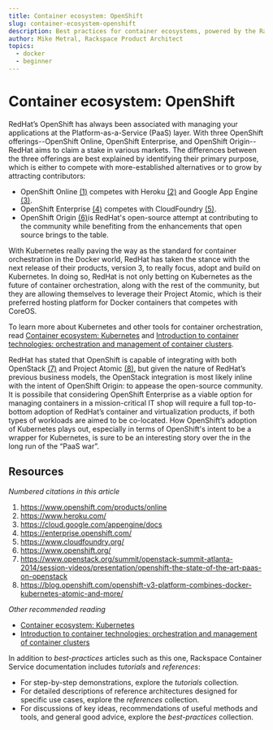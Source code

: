 ```yaml
---
title: Container ecosystem: OpenShift
slug: container-ecosystem-openshift
description: Best practices for container ecosystems, powered by the Rackspace Container Service
author: Mike Metral, Rackspace Product Architect
topics:
  - docker
  - beginner
---
```


# Container ecosystem: OpenShift

RedHat’s OpenShift has always been associated with managing your
applications at the Platform-as-a-Service (PaaS) layer.
With three OpenShift offerings--OpenShift
Online, OpenShift Enterprise, and OpenShift Origin--RedHat aims to claim a
stake in various markets. The differences between the three offerings are
best explained by identifying their primary purpose, which is either to compete
with more-established alternatives or to grow by attracting contributors:

- OpenShift Online [(1)](#resources) competes with
  Heroku [(2)](#resources) and Google App Engine [(3)](#resources).
- OpenShift Enterprise [(4)](#resources) competes with
  CloudFoundry [(5)](#resources).
- OpenShift Origin [(6)](#resources)is RedHat's open-source attempt at contributing to
  the community while
  benefiting from the enhancements that open source brings to the table.

With Kubernetes really paving the way as the standard for container
orchestration in the Docker world, RedHat has taken the stance with
the next release of their products, version 3, to really focus, adopt
and build on Kubernetes. In doing so, RedHat is not only betting on
Kubernetes as the future of container orchestration, along with the
rest of the community, but they are allowing themselves to leverage
their Project Atomic, which is their preferred hosting platform for
Docker containers that competes with CoreOS.

To learn more about Kubernetes and other tools for container orchestration, read
[Container ecosystem: Kubernetes](/container-ecosystem-kubernetes/) and
[Introduction to container technologies: orchestration and management of container clusters](/container-technologies-orchestration-clusters/).

RedHat has stated that OpenShift is capable of integrating with both
OpenStack [(7)](#resources) and Project Atomic [(8)](#resources),
but given the nature of RedHat’s
previous business models, the OpenStack integration is most likely
inline with the intent of OpenShift Origin: to appease the open-source
community. It is possibile that considering OpenShift
Enterprise as a viable option for managing containers in a
mission-critical IT shop will require a full top-to-bottom
adoption of RedHat’s container and virtualization products, if both
types of workloads are aimed to be co-located. How OpenShift’s
adoption of Kubernetes plays out, especially in terms of
OpenShift's intent to be a wrapper for Kubernetes,
is sure to be an interesting story over the
in the long run of the “PaaS war”.

<a name="resources"></a>
## Resources

*Numbered citations in this article*

1. <https://www.openshift.com/products/online>
2. <https://www.heroku.com/>
3. <https://cloud.google.com/appengine/docs>
4. <https://enterprise.openshift.com/>
5. <https://www.cloudfoundry.org/>
6. <https://www.openshift.org/>
7. <https://www.openstack.org/summit/openstack-summit-atlanta-2014/session-videos/presentation/openshift-the-state-of-the-art-paas-on-openstack>
8. <https://blog.openshift.com/openshift-v3-platform-combines-docker-kubernetes-atomic-and-more/>

*Other recommended reading*

- [Container ecosystem: Kubernetes](/container-ecosystem-kubernetes/)
- [Introduction to container technologies: orchestration and management of container clusters](/container-technologies-orchestration-clusters/)

In addition to *best-practices* articles such as this one,
Rackspace Container Service documentation includes *tutorials* and *references*:

* For step-by-step demonstrations, explore the *tutorials* collection.
* For detailed descriptions of reference architectures designed
  for specific use cases,
  explore the *references* collection.
* For discussions of key ideas, recommendations of useful methods and tools, and
  general good advice, explore the *best-practices* collection.
